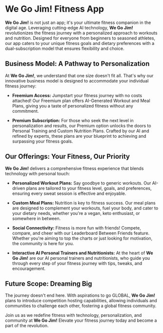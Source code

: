 # We Go Jim! Fitness App

**We Go Jim!** is not just an app; it's your ultimate fitness companion in the digital age. Leveraging cutting-edge AI technology, **We Go Jim!** revolutionizes the fitness journey with a personalized approach to workouts and nutrition. Designed for everyone from beginners to seasoned athletes, our app caters to your unique fitness goals and dietary preferences with a dual-subscription model that ensures flexibility and choice.

## Business Model: A Pathway to Personalization

At **We Go Jim!**, we understand that one size doesn't fit all. That's why our innovative business model is designed to accommodate your individual fitness journey:

- **Freemium Access:** Jumpstart your fitness journey with no costs attached! Our Freemium plan offers AI-Generated Workout and Meal Plans, giving you a taste of personalized fitness without any commitment.
  
- **Premium Subscription:** For those who seek the next level in personalization and results, our Premium option unlocks the doors to Personal Training and Custom Nutrition Plans. Crafted by our AI and refined by experts, these plans are your blueprint to achieving and surpassing your fitness goals.

## Our Offerings: Your Fitness, Our Priority

**We Go Jim!** delivers a comprehensive fitness experience that blends technology with personal touch:

- **Personalized Workout Plans:** Say goodbye to generic workouts. Our AI-driven plans are tailored to your fitness level, goals, and preferences, ensuring every sweat session is effective and enjoyable.

- **Custom Meal Plans:** Nutrition is key to fitness success. Our meal plans are designed to complement your workouts, fuel your body, and cater to your dietary needs, whether you're a vegan, keto enthusiast, or somewhere in between.

- **Social Connectivity:** Fitness is more fun with friends! Compete, compare, and cheer with our Leaderboard Between Friends feature. Whether you're aiming to top the charts or just looking for motivation, the community is here for you.

- **Interactive AI Personal Trainers and Nutritionists:** At the heart of **We Go Jim!** are our AI personal trainers and nutritionists, who guide you through every step of your fitness journey with tips, tweaks, and encouragement.

## Future Scope: Dreaming Big

The journey doesn't end here. With aspirations to go GLOBAL, **We Go Jim!** plans to introduce competition hosting capabilities, allowing individuals and communities to challenge each other, fostering a global fitness community.

Join us as we redefine fitness with technology, personalization, and community at **We Go Jim!** Elevate your fitness journey today and become a part of the revolution.
